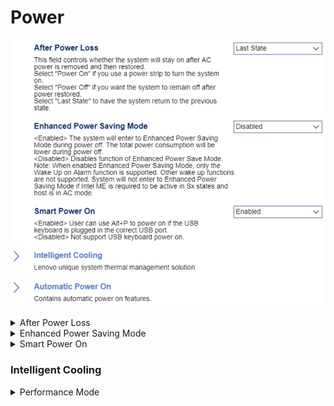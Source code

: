 # Power #

![](./img/thinkcenter_power.png)

<details><summary>After Power Loss</summary>

Whether the system will stay on after AC power is removed and then restored.

Options:

1. **Last State** - return to the previous state. Default.
2.  Power Off - remain off.
3.  Power On - turn on.

<!-- TODO: add WMI
| WMI Setting name | Values | SVP Req'd | AMD/Intel |
|:---|:---|:---|:---|
| AfterPowerLoss | setting_values | yes_no | amd_intel |
-->
**Note:**  Select `Power on` if you use a power strip to turn the system on.

</details>

<details><summary>Enhanced Power Saving Mode</summary>

The total power consumption is lower during power off.

Options:

1. **Disabled** - Default.
2.  Enabled.

<!-- 
| WMI Setting name | Values | SVP Req'd | AMD/Intel |
|:---|:---|:---|:---|
| EnhancedPowerSavingMode | setting_values | yes_no | amd_intel |
-->
**Note:** In Enhanced Power Saving Mode, only the `Wake up on Alarm` function is supported. Other wake-up functions are not. System will not enter `Enhanced Power Saving Mode` if Intel ME is required to be active in Sx states, and host is in AC mode.

</details>

<details><summary>Smart Power On</summary>

When enabled, the user can use `Alt+P` to power on if a USB keyboard is plugged in the correct USB port.

One of 2 possible options for Smart Power On:

1.  **Enabled** - enables Smart Power On. Default.
2.  Disabled - disables Smart Power On.

<!-- TODO: add WMI
| WMI Setting name | Values | SVP Req'd | AMD/Intel |
|:---|:---|:---|:---|
| SmartPowerOn | setting_values | yes_no | amd_intel |
-->
</details>

### Intelligent Cooling  ###

<details><summary>Performance Mode</summary>

Options for cooling performance:

1. **Best Performance** - Best system performance with normal acoustic level. Default.
2. Best Experience - TheBalanced noise and better performance.
3. Full Speed - All fans at full speed.

<!-- TODO: add WMI
| WMI Setting name | Values | SVP Req'd | AMD/Intel |
|:---|:---|:---|:---|
| IntelligentCoolingPerformanceMode | setting_values | yes_no | amd_intel |
-->
</details>

<!-- ### Automatic Power On  ### -->